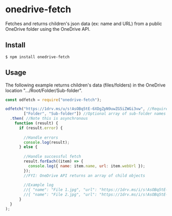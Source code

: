# onedrive-fetch

Fetches and returns children's json data (ex: name and URL) from a public OneDrive folder using the OneDrive API.

## Install

```
$ npm install onedrive-fetch
```

## Usage

The following example returns children's data (files/folders) in the OneDrive location ".../Root/Folder/Sub-folder".

```js
const odfetch = require("onedrive-fetch");

odfetch("https://1drv.ms/u/s!AsOBq5tE-6XDgZpN9uwZG5iZWGi3vw", //Required OneDrive root folder share URL
        ["Folder", "Sub-folder"]) //Optional array of sub-folder names to open
  .then( //Note this is asynchronous
    function (result) {
      if (result.error) {
        
        //Handle errors
        console.log(result);
      } else {
      
        //Handle successful fetch
        result.forEach((item) => {
          console.log({ name: item.name, url: item.webUrl });
        });
        //FYI: OneDrive API returns an array of child objects
        
        //Example log
        //{ "name": "File 1.jpg", "url": "https://1drv.ms/i/s!AsOBq5tE-6XDgZpQ9uwZG5iZWGi3vw" }
        //{ "name": "File 2.jpg", "url": "https://1drv.ms/i/s!AsOBq5tE-6XDgZpR9uwZG5iZWGi3vw" }
      }
  }
);
```
